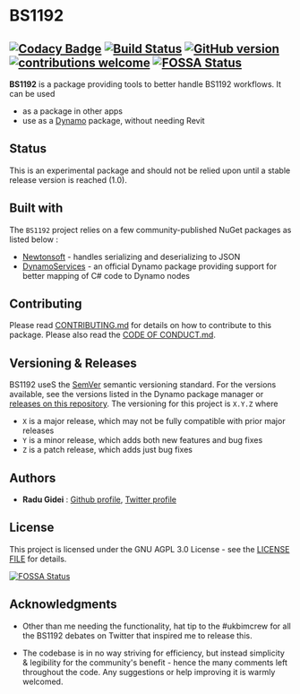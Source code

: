 # BS1192 
[![Codacy Badge](https://api.codacy.com/project/badge/Grade/5ae677e39cf645f4b4bc2b5260c894c3)](https://www.codacy.com/app/radugidei/BS1192?utm_source=github.com&utm_medium=referral&utm_content=radumg/BS1192&utm_campaign=badger)
[![Build Status](https://travis-ci.org/radumg/BS1192.svg?branch=master)](https://travis-ci.org/radumg/BS1192) [![GitHub version](https://badge.fury.io/gh/radumg%2FBS1192.svg)](https://badge.fury.io/gh/radumg%2FBS1192) [![contributions welcome](https://img.shields.io/badge/contributions-welcome-brightgreen.svg?style=flat)](https://github.com/radumg/BS1192/blob/master/docs/CONTRIBUTING.md)
[![FOSSA Status](https://app.fossa.io/api/projects/git%2Bgithub.com%2Fradumg%2FBS1192.svg?type=shield)](https://app.fossa.io/projects/git%2Bgithub.com%2Fradumg%2FBS1192?ref=badge_shield)
---

**BS1192** is a package providing tools to better handle BS1192 workflows.
It can be used 
- as a package in other apps
- use as a [Dynamo](http://www.dynamobim.org) package, without needing Revit

## Status

This is an experimental package and should not be relied upon until a stable release version is reached (1.0).

## Built with

The `BS1192` project relies on a few community-published NuGet packages as listed below :
* [Newtonsoft](https://www.nuget.org/packages/newtonsoft.json/) - handles serializing and deserializing to JSON
* [DynamoServices](https://www.nuget.org/packages/DynamoVisualProgramming.DynamoServices/2.0.0-beta4066) - an official Dynamo package providing support for better mapping of C# code to Dynamo nodes

## Contributing

Please read [CONTRIBUTING.md](https://github.com/radumg/BS1192/blob/master/docs/CONTRIBUTING.md) for details on how to contribute to this package. Please also read the [CODE OF CONDUCT.md](https://github.com/radumg/BS1192/blob/master/docs/CODE_OF_CONDUCT.md).

## Versioning & Releases

BS1192 useS the [SemVer](http://semver.org/) semantic versioning standard.
For the versions available, see the versions listed in the Dynamo package manager or [releases on this repository](https://github.com/radumg/BS1192/releases).
The versioning for this project is `X.Y.Z` where
- `X` is a major release, which may not be fully compatible with prior major releases
- `Y` is a minor release, which adds both new features and bug fixes
- `Z` is a patch release, which adds just bug fixes

## Authors

* **Radu Gidei** : [Github profile](https://github.com/radumg), [Twitter profile](https://twitter.com/radugidei)

## License

This project is licensed under the GNU AGPL 3.0 License - see the [LICENSE FILE](https://github.com/radumg/BS1192/blob/master/LICENSE) for details.


[![FOSSA Status](https://app.fossa.io/api/projects/git%2Bgithub.com%2Fradumg%2FBS1192.svg?type=large)](https://app.fossa.io/projects/git%2Bgithub.com%2Fradumg%2FBS1192?ref=badge_large)

## Acknowledgments

* Other than me needing the functionality, hat tip to the #ukbimcrew for all the BS1192 debates on Twitter that inspired me to release this.

* The codebase is in no way striving for efficiency, but instead simplicity & legibility for the community's benefit - hence the many comments left throughout the code. Any suggestions or help improving it is warmly welcomed.